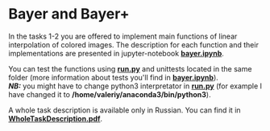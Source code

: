 # Bayer and Bayer+
In the tasks 1-2 you are offered to implement main functions of linear interpolation of colored images. The description for each function and their implementations are presented in jupyter-notebook **[bayer.ipynb](bayer.ipynb)**.

You can test the functions using **[run.py](run.py)** and unittests located in the same folder (more information about tests you'll find in **[bayer.ipynb](bayer.ipynb)**). \
***NB:*** you might have to change python3 interpretator in **[run.py](run.py)** (for example I have changed it to **/home/valeriy/anaconda3/bin/python3**).

A whole task description is available only in Russian. You can find it in **[WholeTaskDescription.pdf](WholeTaskDescription.pdf)**.
